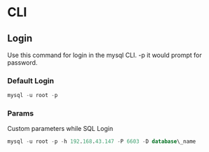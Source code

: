 # CLI

## Login

Use this command for login in the mysql CLI. -p it would prompt for password.

### Default Login

```sql
mysql -u root -p
```

### Params 

Custom parameters while SQL Login 

```sql
mysql -u root -p -h 192.168.43.147 -P 6603 -D database\_name
```


